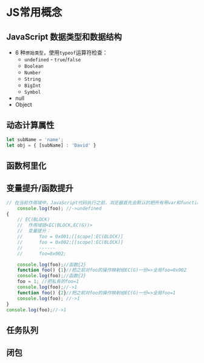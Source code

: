 
# JS常用概念

## JavaScript 数据类型和数据结构

- 6 种`原始类型`，使用`typeof`运算符检查：
  - `undefined` - `true`/`false`
  - `Boolean`
  - `Number`
  - `String`
  - `BigInt`
  - `Symbol`
- null
- Object

## 动态计算属性

```js
let subName = 'name';
let obj = { [subName] : 'David' } 
```

## 函数柯里化

## 变量提升/函数提升

```js
// 在当前作用域中，JavaScript代码执行之前，浏览器首先会默认的把所有带var和function声明的变量进行提前的声明或者定义
    console.log(foo); //->undefined
{
    // EC(BLOCK)
    //  作用域链<EC(BLOCK,EC(G))>
    //  变量提升：
    //      foo = 0x001;[[scope]:EC(BLOCK)]
    //      foo = 0x002;[[scope]:EC(BLOCK)]
    //      ------
    //      foo=0x002;

    console.log(foo);//函数{2}
    function foo() {1}//把之前对foo的操作映射给EC(G)一份=>全局foo=0x002
    console.log(foo);//函数{2}
    foo = 1; //把私有的foo=1
    console.log(foo);//->1
    function foo() {2}//把之前对foo的操作映射给EC(G)一份=>全局foo=1
    console.log(foo); //->1
}
console.log(foo);//->1
```

## 任务队列

## 闭包